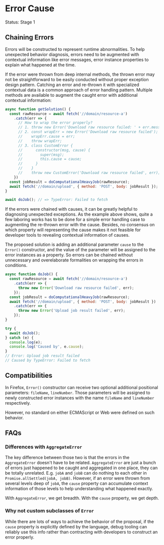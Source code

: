 # Error Cause

Status: Stage 1

## Chaining Errors

Errors will be constructed to represent runtime abnormalities. To help
unexpected behavior diagnosis, errors need to be augmented with contextual
information like error messages, error instance properties to explain what
happened at the time.

If the error were thrown from deep internal methods, the thrown error may not
be straightforward to be easily conducted without proper exception design
pattern. Catching an error and re-thrown it with specialized contextual data is
a common approach of error handling pattern. Multiple methods are available to
augment the caught error with additional contextual information:

```js
async function getSolution() {
  const rawResource = await fetch('//domain/resource-a')
    .catch(err => {
      // How to wrap the error properly?
      // 1. throw new Error('Download raw resource failed: ' + err.message);
      // 2. const wrapErr = new Error('Download raw resource failed');
      //    wrapErr.cause = err;
      //    throw wrapErr;
      // 3. class CustomError {
      //      constructor(msg, cause) {
      //        super(msg);
      //        this.cause = cause;
      //      }
      //    }
      //    throw new CustomError('Download raw resource failed', err);
    })
  const jobResult = doComputationalHeavyJob(rawResource);
  await fetch('//domain/upload', { method: 'POST', body: jobResult });
}

await doJob(); // => TypeError: Failed to fetch
```

If the errors were chained with causes, it can be greatly helpful to diagnosing
unexpected exceptions. As the example above shows, quite a few laboring works
has to be done for a simple error handling case to augmenting the re-thrown
error with the cause. Besides, no consensus on which property will representing
the cause makes it not feasible for developer tools to revealing contextual
information of causes.

The proposed solution is adding an additional parameter `cause` to the
`Error()` constructor, and the value of the parameter will be assigned to
the error instances as a property. So errors can be chained without
unnecessary and overelaborate formalities on wrapping the errors in
conditions.

```js
async function doJob() {
  const rawResource = await fetch('//domain/resource-a')
    .catch(err => {
      throw new Error('Download raw resource failed', err);
    });
  const jobResult = doComputationalHeavyJob(rawResource);
  await fetch('//domain/upload', { method: 'POST', body: jobResult })
    .catch(err => {
      throw new Error('Upload job result failed', err);
    });
}

try {
  await doJob();
} catch (e) {
  console.log(e);
  console.log('Caused by', e.cause);
}
// Error: Upload job result failed
// Caused by TypeError: Failed to fetch
```

## Compatibilities

In Firefox, `Error()` constructor can receive two optional additional
positional parameters: `fileName`, `lineNumber`. Those parameters will be
assigned to newly constructed error instances with the name `fileName` and
`lineNumber` respectively.

However, no standard on either ECMAScript or Web were defined on such behavior.

## FAQs

### Differences with `AggregateError`

The key difference between those two is that the errors in the `AggregateError`
doesn't have to be related. `AggregateError` are just a bunch of errors just
happened to be caught and aggregated in one place, they can be totally
unrelated. E.g. `jobA` and `jobB` can do nothing to each other in
`Promise.allSettled(jobA, jobB)`. However, if an error were thrown from
several levels deep of `jobA`, the `cause` property can accumulate context
information of those levels to help understanding what happened exactly.

With `AggregateError`, we get breadth. With the `cause` property, we get depth.

### Why not custom subclasses of `Error`

While there are lots of ways to achieve the behavior of the proposal, if the
`cause` property is explicitly defined by the language, debug tooling can
reliably use this info rather than contracting with developers to construct an
error properly.
